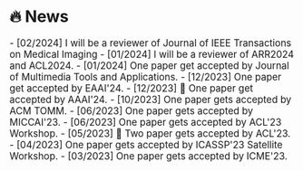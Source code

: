 # 🔥 News

<div class='paper-box-text' style="font-size: larger;" markdown="1">
- [02/2024] I will be a reviewer of Journal of IEEE Transactions on Medical Imaging
- [01/2024] I will be a reviewer of ARR2024 and ACL2024.
- [01/2024] One paper get accepted by Journal of Multimedia Tools and Applications.
- [12/2023] One paper get accepted by EAAI'24.
- [12/2023] 🎉 One paper get accepted by AAAI'24.
- [10/2023] One paper gets accepted by ACM TOMM.
- [06/2023] One paper gets accepted by MICCAI'23.
- [06/2023] One paper gets accepted by ACL'23 Workshop.
- [05/2023] 🎉 Two paper gets accepted by ACL'23.
- [04/2023] One paper gets accepted by ICASSP'23 Satellite Workshop.
- [03/2023] One paper gets accepted by ICME'23.

</div>
